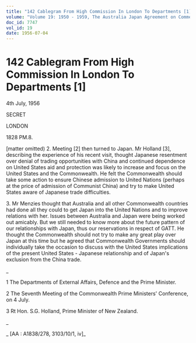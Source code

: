 ```yaml
---
title: "142 Cablegram From High Commission In London To Departments [1]"
volume: "Volume 19: 1950 - 1959, The Australia Japan Agreement on Commerce"
doc_id: 7747
vol_id: 19
date: 1956-07-04
---
```


# 142 Cablegram From High Commission In London To Departments [1]

4th July, 1956

SECRET

LONDON

1828 PM.8.

[matter omitted) 2. Meeting [2] then turned to Japan. Mr Holland [3], describing the experience of his recent visit, thought Japanese resentment over denial of trading opportunities with China and continued dependence on United States aid and protection was likely to increase and focus on the United States and the Commonwealth. He felt the Commonwealth should take some action to ensure Chinese admission to United Nations (perhaps at the price of admission of Communist China) and try to make United States aware of Japanese trade difficulties.

3\. Mr Menzies thought that Australia and all other Commonwealth countries had done all they could to get Japan into the United Nations and to improve relations with her. Issues between Australia and Japan were being worked out amicably. But we still needed to know more about the future pattern of our relationships with Japan, thus our reservations in respect of GATT. He thought the Commonwealth should not try to make any great play over Japan at this time but he agreed that Commonwealth Governments should individually take the occasion to discuss with the United States implications of the present United States - Japanese relationship and of Japan's exclusion from the China trade.

_

1 The Departments of External Affairs, Defence and the Prime Minister.

2 The Seventh Meeting of the Commonwealth Prime Ministers' Conference, on 4 July.

3 Rt Hon. S.G. Holland, Prime Minister of New Zealand.

_

_ [AA : A1838/278, 3103/10/1, iv]_

